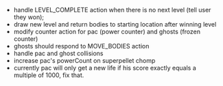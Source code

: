 - handle LEVEL_COMPLETE action when there is no next level (tell user they won);
- draw new level and return bodies to starting location after winning level
- modify counter action for pac (power counter) and ghosts (frozen counter)
- ghosts should respond to MOVE_BODIES action
- handle pac and ghost collisions
- increase pac's powerCount on superpellet chomp
- currently pac will only get a new life if his score exactly equals a multiple of 1000, fix that.
